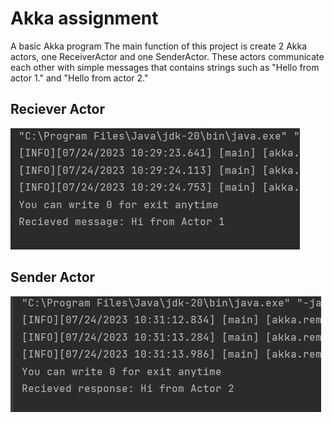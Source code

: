 # Akka assignment
A basic Akka program
The main function of this project is create 2 Akka actors, one ReceiverActor and one SenderActor.
These actors communicate each other with simple messages that contains strings such as "Hello from actor 1." and "Hello from actor 2."

## Reciever Actor
![sender](https://github.com/ahmetust/i2i-Systems_Assignments/blob/master/i2i-Systems_Akka_Assignment/i2i-Systems_Akka_Assignment/src/main/java/Screenshots/screenshot_1.JPG)
## Sender Actor
![reciever](https://github.com/ahmetust/i2i-Systems_Assignments/blob/master/i2i-Systems_Akka_Assignment/i2i-Systems_Akka_Assignment/src/main/java/Screenshots/screenshot_2.JPG)
